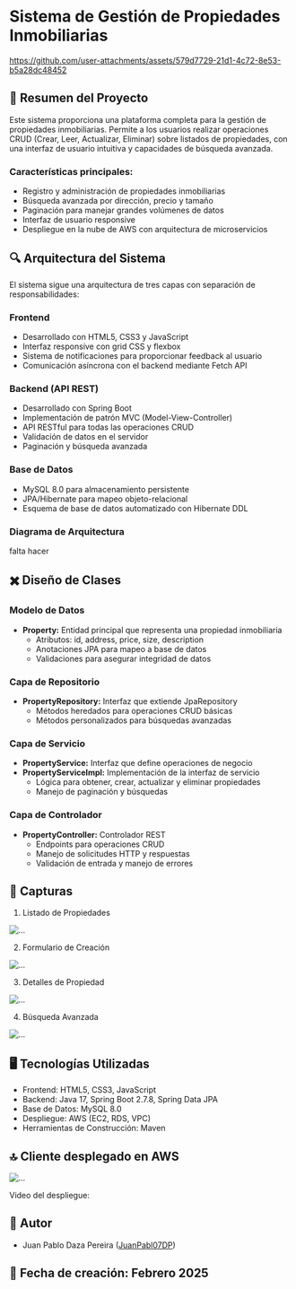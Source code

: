 # Sistema de Gestión de Propiedades Inmobiliarias

https://github.com/user-attachments/assets/579d7729-21d1-4c72-8e53-b5a28dc48452

## 📌 Resumen del Proyecto

Este sistema proporciona una plataforma completa para la gestión de propiedades inmobiliarias. Permite a los usuarios realizar operaciones CRUD (Crear, Leer, Actualizar, Eliminar) sobre listados de propiedades, con una interfaz de usuario intuitiva y capacidades de búsqueda avanzada.

### Características principales:

- Registro y administración de propiedades inmobiliarias
- Búsqueda avanzada por dirección, precio y tamaño
- Paginación para manejar grandes volúmenes de datos
- Interfaz de usuario responsive
- Despliegue en la nube de AWS con arquitectura de microservicios

## 🔍 Arquitectura del Sistema

El sistema sigue una arquitectura de tres capas con separación de responsabilidades:

### Frontend

- Desarrollado con HTML5, CSS3 y JavaScript
- Interfaz responsive con grid CSS y flexbox
- Sistema de notificaciones para proporcionar feedback al usuario
- Comunicación asíncrona con el backend mediante Fetch API

### Backend (API REST)

- Desarrollado con Spring Boot
- Implementación de patrón MVC (Model-View-Controller)
- API RESTful para todas las operaciones CRUD
- Validación de datos en el servidor
- Paginación y búsqueda avanzada

### Base de Datos

- MySQL 8.0 para almacenamiento persistente
- JPA/Hibernate para mapeo objeto-relacional
- Esquema de base de datos automatizado con Hibernate DDL

### Diagrama de Arquitectura

falta hacer

## ✖️ Diseño de Clases

### Modelo de Datos

- **Property:** Entidad principal que representa una propiedad inmobiliaria
    - Atributos: id, address, price, size, description
    - Anotaciones JPA para mapeo a base de datos
    - Validaciones para asegurar integridad de datos

### Capa de Repositorio

- **PropertyRepository:** Interfaz que extiende JpaRepository
    - Métodos heredados para operaciones CRUD básicas
    - Métodos personalizados para búsquedas avanzadas

### Capa de Servicio

- **PropertyService:** Interfaz que define operaciones de negocio
- **PropertyServiceImpl:** Implementación de la interfaz de servicio
    - Lógica para obtener, crear, actualizar y eliminar propiedades
    - Manejo de paginación y búsquedas

### Capa de Controlador

- **PropertyController:** Controlador REST
    - Endpoints para operaciones CRUD
    - Manejo de solicitudes HTTP y respuestas
    - Validación de entrada y manejo de errores

## 👀 Capturas

1. Listado de Propiedades

![...](img/img.png)

2. Formulario de Creación

![...](img/img_1.png)

3. Detalles de Propiedad

![...](img/img_2.png)

4. Búsqueda Avanzada

![...](img/img_3.png)

## 🖥️ Tecnologías Utilizadas

- Frontend: HTML5, CSS3, JavaScript
- Backend: Java 17, Spring Boot 2.7.8, Spring Data JPA
- Base de Datos: MySQL 8.0
- Despliegue: AWS (EC2, RDS, VPC)
- Herramientas de Construcción: Maven

## 🔝 Cliente desplegado en AWS

![...](img/img_4.png)

Video del despliegue:


## 📌 Autor

- Juan Pablo Daza Pereira ([JuanPabl07DP](https://github.com/JuanPabl07DP))

## 📅 **Fecha de creación: Febrero 2025**
